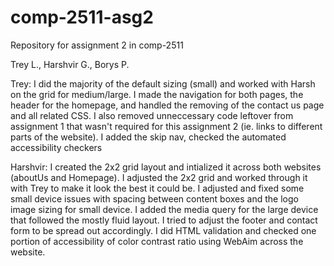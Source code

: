 # comp-2511-asg2
Repository for assignment 2 in comp-2511

Trey L., Harshvir G., Borys P.

Trey: I did the majority of the default sizing (small) and worked with Harsh on the grid for medium/large. I made the navigation for both pages, the header for the homepage, and handled the removing of the contact us page and all related CSS. I also removed unneccessary code leftover from assignment 1 that wasn't required for this assignment 2 (ie. links to different parts of the website). I added the skip nav, checked the automated accessibility checkers

Harshvir:
I created the 2x2 grid layout and intialized it across both websites (aboutUs and Homepage). I adjusted the 2x2 grid and worked through it with Trey to make it look the best it could be. I adjusted and fixed some small device issues with spacing between content boxes and the logo image sizing for small device. I added the media query for the large device that followed the mostly fluid layout. I tried to adjust the footer and contact form to be spread out accordingly. I did HTML validation and checked one portion of accessibility of color contrast ratio using WebAim across the website. 


